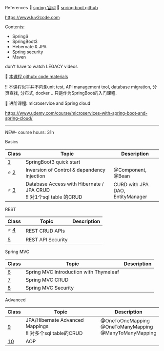 References
:book: [spring 官网](https://spring.io/)
:book: [spring boot github](https://github.com/spring-projects/spring-boot)

https://www.luv2code.com

Contents:
+ Spring6
+ SpringBoot3
+ Hebernate & JPA
+ Spring security 
+ Maven

don't have to watch LEGACY videos

:book: [本课程 github: code materials](https://github.com/darbyluv2code/spring-boot-3-spring-6-hibernate-for-beginners)

:bangbang: 本课程似乎并不包含unit test, API management tool, database migration, 分页查找, 分布式, docker .. 只是作为SpringBoot的入门课程.



:book: 进阶课程: microservice and Spring cloud

https://www.udemy.com/course/microservices-with-spring-boot-and-spring-cloud/



---



NEW- course hours: 31h



Basics

| Class                      | Topic                                                        | Description                           |
| -------------------------- | ------------------------------------------------------------ | ------------------------------------- |
| [1](./C1/README.md)        | SpringBoot3 quick start                                      |                                       |
| :star: [2](./C2/README.md) | Inversion of Control & dependency injection                  | @Component, <br/>@Bean                |
| :star: [3](./C3/README.md) | Database Access with Hibernate / JPA CRUD <BR> :bangbang: 对1个sql table 的CRUD | CURD with JPA <br/>DAO, EntityManager |

REST 

| Class                      | Topic             | Description |
| -------------------------- | ----------------- | ----------- |
| :star: [4](./C4/README.md) | REST CRUD APIs    |             |
| [5](./C5/README.md)        | REST API Security |             |

Spring MVC

| Class               | Topic                                  | Description |
| ------------------- | -------------------------------------- | ----------- |
| [6](./C6/README.md) | Spring MVC Introduction with Thymeleaf |             |
| [7](./C7/README.md) | Spring MVC CRUD                        |             |
| [8](./C8/README.md) | Spring MVC Security                    |             |

Advanced 

| Class                 | Topic                                                        | Description                                                  |
| --------------------- | ------------------------------------------------------------ | ------------------------------------------------------------ |
| [9](./C9/README.md)   | JPA/Hibernate Advanced Mappings <br> :bangbang: 对多个sql table的CRUD | @OneToOneMapping <br/>@OneToManyMapping <br/>@ManyToManyMapping |
| [10](./C10/README.md) | AOP                                                          |                                                              |

